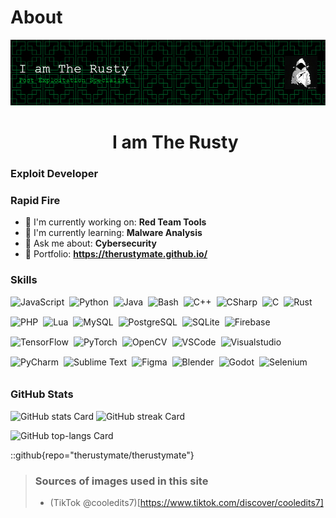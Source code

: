 # About
![Header](./github-header-image.png)

<div id="toc">
  <ul align="center" style="list-style: none">
    <summary>
      <h1>
        I am The Rusty
      </h1>
    </summary>
  </ul>
</div>

 **<h3 align="left">Exploit Developer</h3>**

**<h3 align="left">Rapid Fire</h3>**

- 💼 I'm currently working on: **Red Team Tools**
- 🌱 I'm currently learning: **Malware Analysis**
- 💬 Ask me about: **Cybersecurity**
- 📂 Portfolio: **<a href="https://therustymate.github.io/" target="_blank">https://therustymate.github.io/</a>**

 **<h3 align="left">Skills</h3>**

<div style="display: flex; flex-wrap: wrap; gap: 4px; justify-content: left;"><img src="https://skillicons.dev/icons?i=javascript" height="28" alt="JavaScript" style="margin-right: 4px"> <img src="https://skillicons.dev/icons?i=python" height="28" alt="Python" style="margin-right: 4px"> <img src="https://skillicons.dev/icons?i=java" height="28" alt="Java" style="margin-right: 4px"> <img src="https://skillicons.dev/icons?i=bash" height="28" alt="Bash" style="margin-right: 4px"> <img src="https://skillicons.dev/icons?i=cpp" height="28" alt="C++" style="margin-right: 4px"> <img src="https://skillicons.dev/icons?i=cs" height="28" alt="CSharp" style="margin-right: 4px"> <img src="https://skillicons.dev/icons?i=c" height="28" alt="C" style="margin-right: 4px"> <img src="https://skillicons.dev/icons?i=rust" height="28" alt="Rust" style="margin-right: 4px"> <img src="https://skillicons.dev/icons?i=php" height="28" alt="PHP" style="margin-right: 4px"> <img src="https://skillicons.dev/icons?i=lua" height="28" alt="Lua" style="margin-right: 4px"> <img src="https://skillicons.dev/icons?i=mysql" height="28" alt="MySQL" style="margin-right: 4px"> <img src="https://skillicons.dev/icons?i=postgresql" height="28" alt="PostgreSQL" style="margin-right: 4px"> <img src="https://skillicons.dev/icons?i=sqlite" height="28" alt="SQLite" style="margin-right: 4px"> <img src="https://skillicons.dev/icons?i=firebase" height="28" alt="Firebase" style="margin-right: 4px"> <img src="https://skillicons.dev/icons?i=tensorflow" height="28" alt="TensorFlow" style="margin-right: 4px"> <img src="https://skillicons.dev/icons?i=pytorch" height="28" alt="PyTorch" style="margin-right: 4px"> <img src="https://skillicons.dev/icons?i=opencv" height="28" alt="OpenCV" style="margin-right: 4px"> <img src="https://skillicons.dev/icons?i=vscode" height="28" alt="VSCode" style="margin-right: 4px"> <img src="https://skillicons.dev/icons?i=visualstudio" height="28" alt="Visualstudio" style="margin-right: 4px"> <img src="https://skillicons.dev/icons?i=pycharm" height="28" alt="PyCharm" style="margin-right: 4px"> <img src="https://skillicons.dev/icons?i=sublime" height="28" alt="Sublime Text" style="margin-right: 4px"> <img src="https://skillicons.dev/icons?i=figma" height="28" alt="Figma" style="margin-right: 4px"> <img src="https://skillicons.dev/icons?i=blender" height="28" alt="Blender" style="margin-right: 4px"> <img src="https://skillicons.dev/icons?i=godot" height="28" alt="Godot" style="margin-right: 4px"> <img src="https://skillicons.dev/icons?i=selenium" height="28" alt="Selenium" style="margin-right: 4px"></div>

 **<h3 align="left">GitHub Stats</h3>**

<p align="left">
  <img width="48%" src="https://github-readme-stats.vercel.app/api?username=therustymate&theme=react&hide_title=false&hide_rank=false&show_icons=false&include_all_commits=false&count_private=true&line_height=23" alt="GitHub stats Card" />
  <img width="48%" src="https://streak-stats.demolab.com/?user=therustymate&theme=react&hide_border=false&date_format=M+j%5B%2C+Y%5D&mode=daily&hide_total_contributions=false&hide_current_streak=false&hide_longest_streak=false&card_height=200" alt="GitHub streak Card" />
</p>

<p align="left">
  <img width="48%" src="https://github-readme-stats.vercel.app/api/top-langs?username=therustymate&theme=react&hide_title=false&layout=compact&langs_count=6&hide_progress=false&card_width=400" alt="GitHub top-langs Card" />
</p>



::github{repo="therustymate/therustymate"}

> ### Sources of images used in this site
> - (TikTok @cooledits7)[https://www.tiktok.com/discover/cooledits7]
